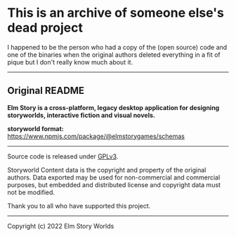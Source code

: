 # This is an archive of someone else's dead project

I happened to be the person who had a copy of the (open source) code and one of the binaries when the original authors deleted everything in a fit of pique but I don't really know much about it.

-----

## Original README

**Elm Story is a cross-platform, legacy desktop application for designing storyworlds, interactive fiction and visual novels.**

**storyworld format:** https://www.npmjs.com/package/@elmstorygames/schemas

---

Source code is released under [GPLv3](https://www.gnu.org/licenses/gpl-3.0.txt).

Storyworld Content data is the copyright and property of the original authors. Data exported may be used for non-commercial and commercial purposes, but embedded and distributed license and copyright data must not be modified.

Thank you to all who have supported this project.

---

Copyright (c) 2022 Elm Story Worlds
